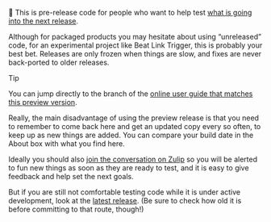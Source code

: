:construction: This is pre-release code for people who want to help test [what is going into the next release](https://github.com/Deep-Symmetry/beat-link-trigger/blob/main/CHANGELOG.md).

Although for packaged products you may hesitate about using “unreleased” code, for an experimental project like Beat Link Trigger, this is probably your best bet. Releases are only frozen when things are slow, and fixes are never back-ported to older releases.

> [!TIP]
> You can jump directly to the branch of the [online user guide that matches this preview version](https://blt-guide.deepsymmetry.org/beat-link-trigger/main/README.html).
>
> Really, the main disadvantage of using the preview release is that you need to remember to come back here and get an updated copy every so often, to keep up as new things are added. You can compare your build date in the About box with what you find here.

Ideally you should also [join the conversation on Zulip](https://deep-symmetry.zulipchat.com/#narrow/channel/275322-beat-link-trigger) so you will be alerted to fun new things as soon as they are ready to test, and it is easy to give feedback and help set the next goals.

But if you are still not comfortable testing code while it is under active development, look at the [latest release](https:///github.com/Deep-Symmetry/beat-link-trigger/releases/latest). (Be sure to check how old it is before committing to that route, though!)
